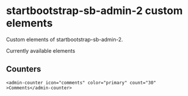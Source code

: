 startbootstrap-sb-admin-2 custom elements
========================

Custom elements of startbootstrap-sb-admin-2.

Currently available elements

## Counters

``
<admin-counter icon="comments" color="primary" count="30" >Comments</admin-counter>
``
